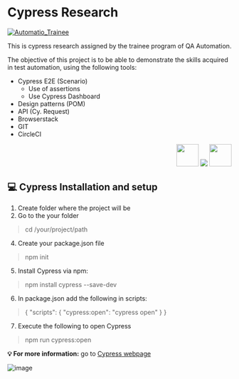 # Cypress Research

[![Automatio_Trainee](https://img.shields.io/endpoint?url=https://dashboard.cypress.io/badge/detailed/8fcew8&style=social&logo=cypress)](https://dashboard.cypress.io/projects/8fcew8/runs)

This is cypress research assigned by the trainee program of QA Automation.

The objective of this project is to be able to demonstrate the skills acquired in test automation, using the following tools:

- Cypress E2E (Scenario)
  - Use of assertions
  - Use Cypress Dashboard 
- Design patterns (POM)
- API (Cy. Request)
- Browserstack
- GIT
- CircleCI
<p align="right">
  <a>
  <img src="https://yt3.ggpht.com/iD0oePTGV8tZwEEP_WEG2rvyNiQAVfmjhawFMCj17ARjjmw-J70k9NDjSE5QTzD9Vk3ayBU=s88-c-k-c0x00ffffff-no-rj" width="50"/>
    <img src="https://skillicons.dev/icons?i=js,nodejs,git,github" />
    <img src="https://cdn.icon-icons.com/icons2/2622/PNG/512/brand_circleci_icon_158961.png" width="50"/>
  </a>
</p>

<h2><span class="emoji">💻</span> Cypress Installation and setup </h2>

1. Create folder where the project will be
2. Go to the your folder
> cd /your/project/path
4. Create your package.json file
> npm init
5. Install Cypress via npm:
> npm install cypress --save-dev
6. In package.json add the following in scripts:
>{
  "scripts": {
    "cypress:open": "cypress open"
  }
}
7. Execute the following to open Cypress
>npm run cypress:open 

<strong><g-emoji class="g-emoji" alias="bulb" fallback-src="https://github.githubassets.com/images/icons/emoji/unicode/1f4a1.png">💡</g-emoji> For more information:</strong> go to [Cypress webpage](https://docs.cypress.io/guides/getting-started/installing-cypress#What-you-ll-learn)

![image](https://user-images.githubusercontent.com/23398107/195535737-e7c6d2d6-1270-426f-9ba5-5795655fb188.png)





